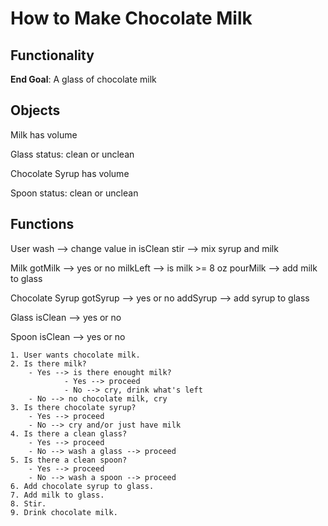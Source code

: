# How to Make Chocolate Milk

## Functionality

**End Goal**: A glass of chocolate milk

## Objects

Milk
    has volume


Glass
    status: clean or unclean


Chocolate Syrup
    has volume


Spoon
    status: clean or unclean

## Functions

User
    wash --> change value in isClean
    stir --> mix syrup and milk

Milk
    gotMilk --> yes or no
    milkLeft --> is milk >= 8 oz
    pourMilk --> add milk to glass


Chocolate Syrup
    gotSyrup --> yes or no
    addSyrup --> add syrup to glass

Glass
    isClean --> yes or no

Spoon
    isClean --> yes or no
    
````
1. User wants chocolate milk.
2. Is there milk?
    - Yes --> is there enought milk?
            - Yes --> proceed
            - No --> cry, drink what's left
    - No --> no chocolate milk, cry
3. Is there chocolate syrup?
    - Yes --> proceed
    - No --> cry and/or just have milk
4. Is there a clean glass?
    - Yes --> proceed
    - No --> wash a glass --> proceed
5. Is there a clean spoon?
    - Yes --> proceed
    - No --> wash a spoon --> proceed
6. Add chocolate syrup to glass.
7. Add milk to glass.
8. Stir.
9. Drink chocolate milk.
````
